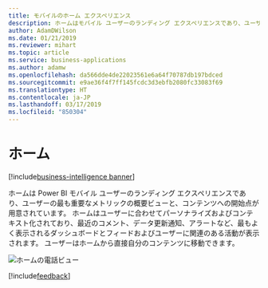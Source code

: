 ```yaml
---
title: モバイルのホーム エクスペリエンス
description: ホームはモバイル ユーザーのランディング エクスペリエンスであり、ユーザーの最も重要なメトリックの概要ビューと、コンテンツへの開始点が用意されています。
author: AdamDWilson
ms.date: 01/21/2019
ms.reviewer: mihart
ms.topic: article
ms.service: business-applications
ms.author: adamw
ms.openlocfilehash: da566dde4de22023561e6a64f70787db197bdced
ms.sourcegitcommit: e9ae36f4f7ff145fcdc3d3ebfb2080fc33083f69
ms.translationtype: HT
ms.contentlocale: ja-JP
ms.lasthandoff: 03/17/2019
ms.locfileid: "850304"
---
```

#  <a name="home"></a>ホーム
[!include[business-intelligence banner](../../includes/business-intelligence.md)]





ホームは Power BI モバイル ユーザーのランディング エクスペリエンスであり、ユーザーの最も重要なメトリックの概要ビューと、コンテンツへの開始点が用意されています。 ホームはユーザーに合わせてパーソナライズおよびコンテキスト化されており、最近のコメント、データ更新通知、アラートなど、最もよく表示されるダッシュボードとフィードおよびユーザーに関連のある活動が表示されます。 ユーザーはホームから直接自分のコンテンツに移動できます。

![ホームの電話ビュー](media/Home-phone.jpg "ホームの電話ビュー")

[!include[feedback](../includes/mobile-feedback.md)]


